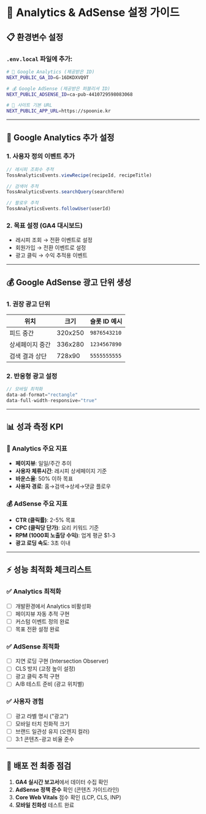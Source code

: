 # 🎯 Analytics & AdSense 설정 가이드

## 📋 환경변수 설정

### `.env.local` 파일에 추가:
```bash
# 🎯 Google Analytics (제공받은 ID)
NEXT_PUBLIC_GA_ID=G-16DKDXVQ9T

# 💰 Google AdSense (제공받은 퍼블리셔 ID)  
NEXT_PUBLIC_ADSENSE_ID=ca-pub-4410729598083068

# 📱 사이트 기본 URL
NEXT_PUBLIC_APP_URL=https://spoonie.kr
```

---

## 🎯 Google Analytics 추가 설정

### 1. **사용자 정의 이벤트 추가**
```typescript
// 레시피 조회수 추적
TossAnalyticsEvents.viewRecipe(recipeId, recipeTitle)

// 검색어 추적  
TossAnalyticsEvents.searchQuery(searchTerm)

// 팔로우 추적
TossAnalyticsEvents.followUser(userId)
```

### 2. **목표 설정 (GA4 대시보드)**
- 레시피 조회 → 전환 이벤트로 설정
- 회원가입 → 전환 이벤트로 설정  
- 광고 클릭 → 수익 추적용 이벤트

---

## 💰 Google AdSense 광고 단위 생성

### 1. **권장 광고 단위**

| 위치            | 크기    | 슬롯 ID 예시 |
| --------------- | ------- | ------------ |
| 피드 중간       | 320x250 | `9876543210` |
| 상세페이지 중간 | 336x280 | `1234567890` |
| 검색 결과 상단  | 728x90  | `5555555555` |

### 2. **반응형 광고 설정**
```typescript
// 모바일 최적화
data-ad-format="rectangle"
data-full-width-responsive="true"
```

---

## 📊 성과 측정 KPI

### 🎯 Analytics 주요 지표
- **페이지뷰**: 일일/주간 추이
- **사용자 체류시간**: 레시피 상세페이지 기준
- **바운스율**: 50% 이하 목표
- **사용자 경로**: 홈→검색→상세→댓글 플로우

### 💰 AdSense 주요 지표  
- **CTR (클릭률)**: 2-5% 목표
- **CPC (클릭당 단가)**: 요리 키워드 기준
- **RPM (1000회 노출당 수익)**: 업계 평균 $1-3
- **광고 로딩 속도**: 3초 이내

---

## ⚡ 성능 최적화 체크리스트

### ✅ Analytics 최적화
- [ ] 개발환경에서 Analytics 비활성화
- [ ] 페이지뷰 자동 추적 구현
- [ ] 커스텀 이벤트 정의 완료
- [ ] 목표 전환 설정 완료

### ✅ AdSense 최적화  
- [ ] 지연 로딩 구현 (Intersection Observer)
- [ ] CLS 방지 (고정 높이 설정)
- [ ] 광고 클릭 추적 구현
- [ ] A/B 테스트 준비 (광고 위치별)

### ✅ 사용자 경험
- [ ] 광고 라벨 명시 ("광고")
- [ ] 모바일 터치 친화적 크기
- [ ] 브랜드 일관성 유지 (오렌지 컬러)
- [ ] 3:1 콘텐츠-광고 비율 준수

---

## 🚀 배포 전 최종 점검

1. **GA4 실시간 보고서**에서 데이터 수집 확인
2. **AdSense 정책 준수** 확인 (콘텐츠 가이드라인)
3. **Core Web Vitals** 점수 확인 (LCP, CLS, INP)
4. **모바일 친화성** 테스트 완료